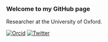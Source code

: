 ### Welcome to my GitHub page 

Researcher at the University of Oxford.

[![Orcid](https://img.shields.io/badge/Orcid-gray?style=flat-square&logo=ORCID)](http://orcid.org/0000-0003-3393-6027)
[![Twitter](https://img.shields.io/badge/Twitter-9cf?style=flat-square&logo=Twitter)](https://twitter.com/vincentjstraub)

<!--

### Organization 

My repositories are organized as follows: 

* article-name-name
* artwork-name-name
* tools-name-name 

### Recent projects


#### High-throughput Animal Tracking Data

I built and still maintain the `R` package `atlastools`, for pre-processing high-throughput animal tracking data.
You can find our manuscript on a pre-processing pipeline for such data here [![DOI:10.1101/2020.12.15.422876](https://img.shields.io/badge/bioRxiv-doi.org/10.1101/2020.12.15.422876-<COLOR>?style=flat-square)](https://www.biorxiv.org/content/10.1101/2020.12.15.422876v3)

`atlastools` status [![R build status](https://github.com/pratikunterwegs/atlastools/workflows/R-CMD-check/badge.svg)](https://github.com/pratikunterwegs/atlastools/actions)
  [![codecov.io](https://codecov.io/github/pratikunterwegs/atlastools/coverage.svg?branch=master)](https://codecov.io/github/pratikunterwegs/atlastools/branch/master)
-->

